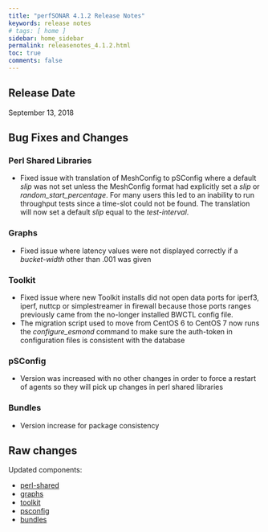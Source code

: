 ```yaml
---
title: "perfSONAR 4.1.2 Release Notes"
keywords: release notes
# tags: [ home ]
sidebar: home_sidebar
permalink: releasenotes_4.1.2.html
toc: true
comments: false
---
```


Release Date
------------

September 13, 2018

Bug Fixes and Changes
---------------------

### Perl Shared Libraries

-   Fixed issue with translation of MeshConfig to pSConfig where a
    default *slip* was not set unless the MeshConfig format had
    explicitly set a *slip* or *random\_start\_percentage*. For many
    users this led to an inability to run throughput tests since a
    time-slot could not be found. The translation will now set a default
    *slip* equal to the *test-interval*.

### Graphs

-   Fixed issue where latency values were not displayed correctly if a
    *bucket-width* other than .001 was given

### Toolkit

-   Fixed issue where new Toolkit installs did not open data ports for
    iperf3, iperf, nuttcp or simplestreamer in firewall because those
    ports ranges previously came from the no-longer installed BWCTL
    config file.
-   The migration script used to move from CentOS 6 to CentOS 7 now runs
    the *configure\_esmond* command to make sure the auth-token in
    configuration files is consistent with the database

### pSConfig

-   Version was increased with no other changes in order to force a
    restart of agents so they will pick up changes in perl shared
    libraries

### Bundles

-   Version increase for package consistency

Raw changes
-----------

Updated components:

-   [perl-shared](https://github.com/perfsonar/perl-shared/compare/4.1.1...4.1.2)
-   [graphs](https://github.com/perfsonar/graphs/compare/4.1...4.1.2)
-   [toolkit](https://github.com/perfsonar/toolkit/compare/4.1.1...4.1.2)
-   [psconfig](https://github.com/perfsonar/psconfig/compare/4.1.1...4.1.2)
-   [bundles](https://github.com/perfsonar/bundles/compare/4.1.1...4.1.2)

